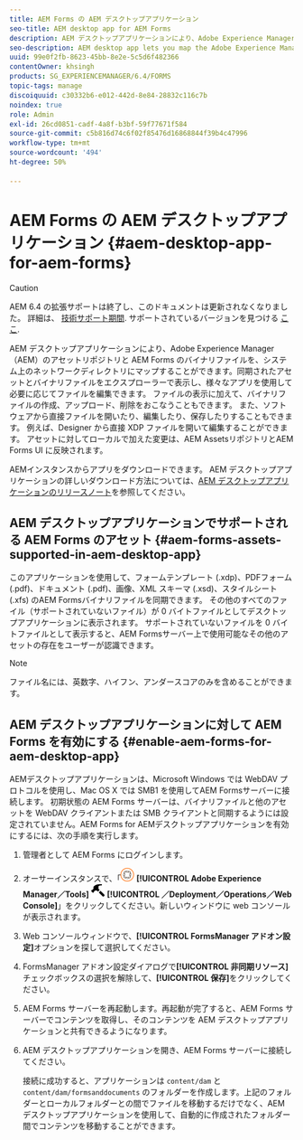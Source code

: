 ```yaml
---
title: AEM Forms の AEM デスクトップアプリケーション
seo-title: AEM desktop app for AEM Forms
description: AEM デスクトップアプリケーションにより、Adobe Experience Manager（AEM）のアセットリポジトリと AEM Forms のバイナリファイルを、システム上のネットワークディレクトリにマップすることができます。AEMデスクトップアプリケーションでサポートされるアセットと、AEM Forms for AEMデスクトップアプリケーションを有効にする方法について詳しく説明します。
seo-description: AEM desktop app lets you map the Adobe Experience Manager (AEM) Assets repository and AEM Forms binary files to a network directory on your system. Learn more about the assets supported in AEM desktop app and how to enable AEM Forms for AEM desktop app.
uuid: 99e0f2fb-8623-45bb-8e2e-5c5d6f482366
contentOwner: khsingh
products: SG_EXPERIENCEMANAGER/6.4/FORMS
topic-tags: manage
discoiquuid: c30332b6-e012-442d-8e84-28832c116c7b
noindex: true
role: Admin
exl-id: 26cd0851-cadf-4a8f-b3bf-59f77671f584
source-git-commit: c5b816d74c6f02f85476d16868844f39b4c47996
workflow-type: tm+mt
source-wordcount: '494'
ht-degree: 50%

---
```


# AEM Forms の AEM デスクトップアプリケーション {#aem-desktop-app-for-aem-forms}

>[!CAUTION]
>
>AEM 6.4 の拡張サポートは終了し、このドキュメントは更新されなくなりました。 詳細は、 [技術サポート期間](https://helpx.adobe.com/jp/support/programs/eol-matrix.html). サポートされているバージョンを見つける [ここ](https://experienceleague.adobe.com/docs/?lang=ja).

AEM デスクトップアプリケーションにより、Adobe Experience Manager（AEM）のアセットリポジトリと AEM Forms のバイナリファイルを、システム上のネットワークディレクトリにマップすることができます。同期されたアセットとバイナリファイルをエクスプローラーで表示し、様々なアプリを使用して必要に応じてファイルを編集できます。 ファイルの表示に加えて、バイナリファイルの作成、アップロード、削除をおこなうこともできます。 また、ソフトウェアから直接ファイルを開いたり、編集したり、保存したりすることもできます。 例えば、Designer から直接 XDP ファイルを開いて編集することができます。 アセットに対してローカルで加えた変更は、AEM AssetsリポジトリとAEM Forms UI に反映されます。

AEMインスタンスからアプリをダウンロードできます。 AEM デスクトップアプリケーションの詳しいダウンロード方法については、[AEM デスクトップアプリケーションのリリースノート](https://helpx.adobe.com/jp/experience-manager/desktop-app/release-notes.html)を参照してください。

## AEM デスクトップアプリケーションでサポートされる AEM Forms のアセット {#aem-forms-assets-supported-in-aem-desktop-app}

このアプリケーションを使用して、フォームテンプレート (.xdp)、PDFフォーム (.pdf)、ドキュメント (.pdf)、画像、XML スキーマ (.xsd)、スタイルシート (.xfs) のAEM Formsバイナリファイルを同期できます。 その他のすべてのファイル（サポートされていないファイル）が 0 バイトファイルとしてデスクトップアプリケーションに表示されます。 サポートされていないファイルを 0 バイトファイルとして表示すると、AEM Formsサーバー上で使用可能なその他のアセットの存在をユーザーが認識できます。

>[!NOTE]
>
>ファイル名には、英数字、ハイフン、アンダースコアのみを含めることができます。

## AEM デスクトップアプリケーションに対して AEM Forms を有効にする {#enable-aem-forms-for-aem-desktop-app}

AEMデスクトップアプリケーションは、Microsoft Windows では WebDAV プロトコルを使用し、Mac OS X では SMB1 を使用してAEM Formsサーバーに接続します。 初期状態の AEM Forms サーバーは、バイナリファイルと他のアセットを WebDAV クライアントまたは SMB クライアントと同期するようには設定されていません。AEM Forms for AEMデスクトップアプリケーションを有効にするには、次の手順を実行します。

1. 管理者として AEM Forms にログインします。
1. オーサーインスタンスで、「![adobeexperiencemanager](assets/adobeexperiencemanager.png) **[!UICONTROL Adobe Experience Manager／Tools]** ![ハンマー](assets/hammer.png) **[!UICONTROL ／Deployment／Operations／Web Console]**」をクリックしてください。新しいウィンドウに web コンソールが表示されます。
1. Web コンソールウィンドウで、**[!UICONTROL FormsManager アドオン設定]**&#x200B;オプションを探して選択してください。
1. FormsManager アドオン設定ダイアログで&#x200B;**[!UICONTROL 非同期リソース]**&#x200B;チェックボックスの選択を解除して、**[!UICONTROL 保存]**&#x200B;をクリックしてください。
1. AEM Forms サーバーを再起動します。再起動が完了すると、AEM Forms サーバーでコンテンツを取得し、そのコンテンツを AEM デスクトップアプリケーションと共有できるようになります。
1. AEM デスクトップアプリケーションを開き、AEM Forms サーバーに接続してください。

   接続に成功すると、アプリケーションは `content/dam` と `content/dam/formsanddocuments` のフォルダーを作成します。上記のフォルダーとローカルフォルダーとの間でファイルを移動するだけでなく、AEM デスクトップアプリケーションを使用して、自動的に作成されたフォルダー間でコンテンツを移動することができます。
